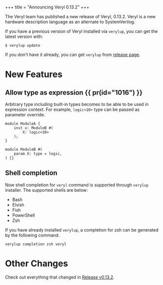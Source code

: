 +++
title = "Announcing Veryl 0.13.2"
+++

The Veryl team has published a new release of Veryl, 0.13.2.
Veryl is a new hardware description language as an alternate to SystemVerilog.

If you have a previous version of Veryl installed via `verylup`, you can get the latest version with:

```
$ verylup update
```

If you don't have it already, you can get `verylup` from [release page](https://github.com/veryl-lang/verylup/releases/latest).

# New Features

## Allow type as expression {{ pr(id="1016") }}

Arbitrary type including built-in types becomes to be able to be used in expression context.
For example, `logic<10>` type can be passed as parameter override.

```veryl
module ModuleA {
    inst x: ModuleB #(
        X: logic<10>
    );
}

module ModuleB #(
    param X: type = logic,
) {}
```

## Shell completion

Now shell completion for `veryl` command is supported through `verylup` installer.
The supported shells are below:

* Bash
* Elvish
* Fish
* PowerShell
* Zsh

If you have already installed `verylup`, a completion for zsh can be generated by the following command.

```
verylup completion zsh veryl
```

# Other Changes

Check out everything that changed in [Release v0.13.2](https://github.com/veryl-lang/veryl/releases/tag/v0.13.2).
